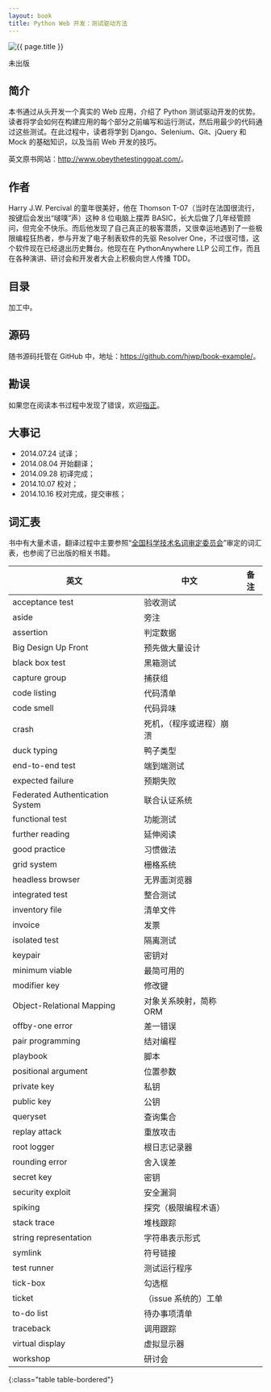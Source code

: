 ```yaml
---
layout: book
title: Python Web 开发：测试驱动方法
---
```


<aside class="purchase">
    <p><img class="border" src="{{ site.baseurl }}/assets/images/covers/python-tdd.jpg" title="{{ page.title }}" /></p>
    <p class="unpublish">未出版</p>
</aside>

## 简介

本书通过从头开发一个真实的 Web 应用，介绍了 Python 测试驱动开发的优势。读者将学会如何在构建应用的每个部分之前编写和运行测试，然后用最少的代码通过这些测试。在此过程中，读者将学到 Django、Selenium、Git、jQuery 和 Mock 的基础知识，以及当前 Web 开发的技巧。

英文原书网站：<http://www.obeythetestinggoat.com/>。

## 作者

Harry J.W. Percival 的童年很美好，他在 Thomson T-07（当时在法国很流行，按键后会发出“啵噗”声）这种 8 位电脑上摆弄 BASIC，长大后做了几年经管顾问，但完全不快乐。而后他发现了自己真正的极客潜质，又很幸运地遇到了一些极限编程狂热者，参与开发了电子制表软件的先驱 Resolver One，不过很可惜，这个软件现在已经退出历史舞台。他现在在 PythonAnywhere LLP 公司工作，而且在各种演讲、研讨会和开发者大会上积极向世人传播 TDD。

## 目录

加工中。

## 源码

随书源码托管在 GitHub 中，地址：<https://github.com/hjwp/book-example/>。

## 勘误

如果您在阅读本书过程中发现了错误，欢迎[指正](http://www.ituring.com.cn/book/1486 "提交勘误")。

## 大事记

- 2014.07.24 试译；
- 2014.08.04 开始翻译；
- 2014.09.28 初译完成；
- 2014.10.07 校对；
- 2014.10.16 校对完成，提交审核；

## 词汇表

书中有大量术语，翻译过程中主要参照“[全国科学技术名词审定委员会](http://www.term.gov.cn/)”审定的词汇表，也参阅了已出版的相关书籍。

| 英文 | 中文 | 备注 |
|-----|------|-----|
| acceptance test | 验收测试 | |
| aside | 旁注 | |
| assertion | 判定数据 | |
| Big Design Up Front | 预先做大量设计 | |
| black box test | 黑箱测试 | |
| capture group | 捕获组 | |
| code listing | 代码清单 | |
| code smell | 代码异味 | |
| crash | 死机，（程序或进程）崩溃 | |
| duck typing | 鸭子类型 | |
| end-to-end test | 端到端测试 | |
| expected failure | 预期失败 | |
| Federated Authentication System | 联合认证系统 | |
| functional test | 功能测试 | |
| further reading | 延伸阅读 | |
| good practice | 习惯做法 | |
| grid system | 栅格系统 | |
| headless browser | 无界面浏览器 | |
| integrated test | 整合测试 | |
| inventory file | 清单文件 | |
| invoice | 发票 | |
| isolated test | 隔离测试 | |
| keypair | 密钥对 | |
| minimum viable | 最简可用的 | |
| modifier key | 修改键 | |
| Object-Relational Mapping | 对象关系映射，简称 ORM | |
| offby-one error | 差一错误 | |
| pair programming | 结对编程 | |
| playbook | 脚本 | |
| positional argument | 位置参数 | |
| private key | 私钥 | |
| public key | 公钥 | |
| queryset | 查询集合 | |
| replay attack | 重放攻击 | |
| root logger | 根日志记录器 | |
| rounding error | 舍入误差 | |
| secret key | 密钥 | |
| security exploit | 安全漏洞 | |
| spiking | 探究（极限编程术语） | |
| stack trace | 堆栈跟踪 | |
| string representation | 字符串表示形式 | |
| symlink | 符号链接 | |
| test runner | 测试运行程序 | |
| tick-box | 勾选框 | |
| ticket | （issue 系统的）工单 | |
| to-do list | 待办事项清单 | |
| traceback | 调用跟踪 | |
| virtual display | 虚拟显示器 | |
| workshop | 研讨会 | |
{:class="table table-bordered"}
